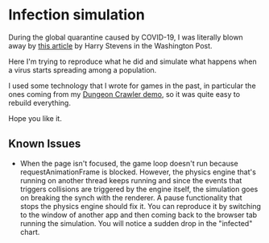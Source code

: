 # Infection simulation

During the global quarantine caused by COVID-19, I was literally blown away by [this article](https://www.washingtonpost.com/graphics/2020/world/corona-simulator/) by Harry Stevens in the Washington Post.

Here I'm trying to reproduce what he did and simulate what happens when a virus starts spreading among a population.

I used some technology that I wrote for games in the past, in particular the ones coming from my [Dungeon Crawler demo](https://github.com/dannycalleri/dungeon-crawler), so it was quite easy to rebuild everything.

Hope you like it.

## Known Issues

* When the page isn't focused, the game loop doesn't run because requestAnimationFrame is blocked. However, the physics engine that's running on another thread keeps running and since the events that triggers collisions are triggered by the engine itself, the simulation goes on breaking the synch with the renderer. A pause functionality that stops the physics engine should fix it. You can reproduce it by switching to the window of another app and then coming back to the browser tab running the simulation. You will notice a sudden drop in the "infected" chart.
